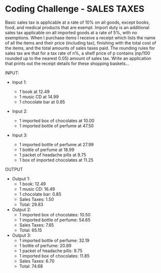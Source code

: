 # Coding Challenge - SALES TAXES

Basic sales tax is applicable at a rate of 10% on all goods, except books, food, and medical
products that are exempt. Import duty is an additional sales tax
applicable on all imported goods at a rate of 5%, with no exemptions. When I purchase items
I receive a receipt which lists the name of all the items and their price (including tax),
finishing with the total cost of the items,
and the total amounts of sales taxes paid. The rounding rules for sales tax are that for a tax
rate of n%, a shelf price of p contains (np/100 rounded up to the nearest 0.05) amount of
sales tax. Write an application that prints out the receipt details for these shopping baskets…

INPUT:  
- Input 1:
  - 1 book at 12.49
  - 1 music CD at 14.99
  - 1 chocolate bar at 0.85

- Input 2:
  - 1 imported box of chocolates at 10.00
  - 1 imported bottle of perfume at 47.50

- Input 3:
  - 1 imported bottle of perfume at 27.99
  - 1 bottle of perfume at 18.99
  - 1 packet of headache pills at 9.75
  - 1 box of imported chocolates at 11.25

OUTPUT
- Output 1:
  - 1 book: 12.49
  - 1 music CD: 16.49
  - 1 chocolate bar: 0.85
  - Sales Taxes: 1.50
  - Total: 29.83
- Output 2:
  - 1 imported box of chocolates: 10.50
  - 1 imported bottle of perfume: 54.65
  - Sales Taxes: 7.65
  - Total: 65.15
- Output 3:
  - 1 imported bottle of perfume: 32.19
  - 1 bottle of perfume: 20.89
  - 1 packet of headache pills: 9.75
  - 1 imported box of chocolates: 11.85
  - Sales Taxes: 6.70
  - Total: 74.68
